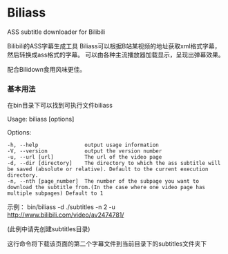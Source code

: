 # Biliass

ASS subtitle downloader for Bilibili

Bilibili的ASS字幕生成工具
Biliass可以根据B站某视频的地址获取xml格式字幕，然后转换成ass格式的字幕。
可以由各种主流播放器加载显示，呈现出弹幕效果。

配合Bilidown食用风味更佳。

### 基本用法

在bin目录下可以找到可执行文件biliass

Usage: biliass [options]

  Options:

    -h, --help               output usage information
    -V, --version            output the version number
    -u, --url [url]          The url of the video page
    -d, --dir [directory]    The directory to which the ass subtitle will be saved (absolute or relative). Default to the current execution directory.
    -n, --nth [page_number]  The number of the subpage you want to download the subtitle from.(In the case where one video page has multiple subpages) Default to 1

示例：
bin/biliass -d ./subtitles -n 2 -u http://www.bilibili.com/video/av2474781/

(此例中请先创建subtitles目录)

这行命令将下载该页面的第二个字幕文件到当前目录下的subtitles文件夹下

